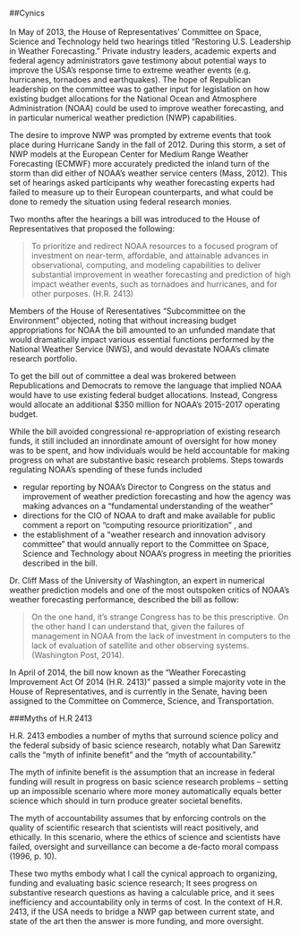 ##Cynics  
<br>
In May of 2013, the House of Representatives’ Committee on Space, Science and Technology held two hearings titled “Restoring U.S. Leadership in Weather Forecasting.” Private industry leaders, academic experts and federal agency administrators gave testimony about potential ways to improve the USA’s response time to extreme weather events (e.g. hurricanes, tornadoes and earthquakes). The hope of Republican leadership on the committee was to gather input for legislation on how existing budget allocations for the National Ocean and Atmosphere Administration (NOAA) could be used to improve weather forecasting, and in particular numerical weather prediction (NWP) capabilities. 

The desire to improve NWP was prompted by extreme events that took place during Hurricane Sandy in the fall of 2012. During this storm, a set of NWP models at the European Center for Medium Range Weather Forecasting (ECMWF) more accurately predicted the inland turn of the storm than did either of NOAA’s weather service centers (Mass, 2012). This set of hearings asked participants why weather forecasting experts had failed to measure up to their European counterparts, and what could be done to remedy the situation using federal research monies. 

Two months after the hearings a bill was introduced to the House of Representatives that proposed the following:

> To prioritize and redirect NOAA resources to a focused program of investment on near-term, affordable, and attainable advances in observational, computing, and modeling capabilities to deliver substantial improvement in
> weather forecasting and prediction of high impact weather events, such as tornadoes and hurricanes, and for other purposes. (H.R. 2413)

Members of the House of Reresentatives “Subcommittee on the Environment” objected, noting that without increasing budget appropriations for NOAA the bill amounted to an unfunded mandate that would dramatically impact various essential functions performed by the National Weather Service (NWS), and would devastate NOAA’s climate research portfolio.

To get the bill out of committee a deal was brokered between Republications and Democrats to remove the language that implied NOAA would have to use existing federal budget allocations. Instead, Congress would allocate an additional $350 million for NOAA’s 2015-2017 operating budget.

While the bill avoided congressional re-appropriation of existing research funds, it still included an innordinate amount of oversight for how money was to be spent, and how individuals would be held accountable for making progress on what are substantive basic research problems. Steps towards regulating NOAA’s spending of these funds included 

+ regular reporting by NOAA’s Director to Congress on the status and improvement of weather prediction forecasting and how the agency was making advances on a “fundamental understanding of the weather”
+ directions for the CIO of NOAA to draft and make available for public comment a report on “computing resource prioritization” , and 
+ the establishment of a “weather research and innovation advisory committee” that would annually report to the Committee on Space, Science and Technology about NOAA’s progress in meeting the priorities described in the bill. 

Dr. Cliff Mass of the University of Washington, an expert in numerical weather prediction models and one of the most outspoken critics of NOAA’s weather forecasting performance, described the bill as follow:

> On the one hand, it’s strange Congress has to be this prescriptive. On the other hand I can understand that, given the failures of management in NOAA from the lack of investment in computers to the lack of evaluation of satellite and other observing systems. (Washington Post, 2014).

In April of 2014, the bill now known as the “Weather Forecasting Improvement Act Of 2014 (H.R. 2413)” passed a simple majority vote in the House of Representatives, and is currently in the Senate, having been assigned to the Committee on Commerce, Science, and Transportation. 

###Myths of H.R 2413

H.R. 2413 embodies a number of myths that surround science policy and the federal subsidy of basic science research, notably what Dan Sarewitz calls the “myth of infinite benefit” and the “myth of accountability.” 

The myth of infinite benefit is the assumption that an increase in federal funding will result in progress on basic science research problems – setting up an impossible scenario where more money automatically equals better science which should in turn produce greater societal benefits. 

The myth of accountability assumes that by enforcing controls on the quality of scientific research that scientists will react positively, and ethically. In this scenario, where the ethics of science and scientists have failed, oversight and surveillance can become a de-facto moral compass (1996, p. 10). 

These two myths embody what I call the cynical approach to organizing, funding and evaluating basic science research; It sees progress on substantive research questions as having a calculable price, and it sees inefficiency and accountability only in terms of cost. In the context of H.R. 2413, if the USA needs to bridge a NWP gap between current state, and state of the art then the answer is more funding, and more oversight. 